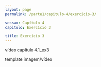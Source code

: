 ```yaml
---
layout: page
permalink: /parte1/capitulo-4/exercicio-3/

sessao: Capítulo 4
capitulo: Exercício 3

title: Exercício 3
---
```

vídeo capítulo 4.1_ex3

template imagem/vídeo
